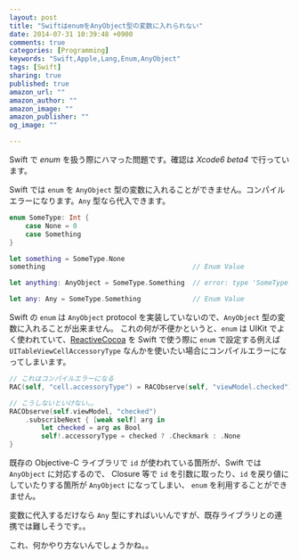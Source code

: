```yaml
---
layout: post
title: "SwiftはenumをAnyObject型の変数に入れられない"
date: 2014-07-31 10:39:48 +0900
comments: true
categories: [Programming]
keywords: "Swift,Apple,Lang,Enum,AnyObject"
tags: [Swift]
sharing: true
published: true
amazon_url: ""
amazon_author: ""
amazon_image: ""
amazon_publisher: ""
og_image: ""

---
```


Swift で *enum* を扱う際にハマった問題です。確認は *Xcode6 beta4* で行っています。

Swift では `enum` を `AnyObject` 型の変数に入れることができません。コンパイルエラーになります。`Any` 型なら代入できます。

```swift
enum SomeType: Int {
    case None = 0
    case Something
}

let something = SomeType.None
something                                     // Enum Value

let anything: AnyObject = SomeType.Something  // error: type 'SomeType' does not conform to protocol 'AnyObject'

let any: Any = SomeType.Something             // Enum Value
```

Swift の `enum` は `AnyObject` protocol を実装していないので、`AnyObject` 型の変数に入れることが出来ません。
これの何が不便かというと、`enum` は UIKit でよく使われていて、[ReactiveCocoa](https://github.com/ReactiveCocoa/ReactiveCocoa) を Swift で使う際に
`enum` で設定する例えば `UITableViewCellAccessoryType` なんかを使いたい場合にコンパイルエラーになってしまいます。

```swift
// これはコンパイルエラーになる
RAC(self, "cell.accessoryType") = RACObserve(self, "viewModel.checked").map { ($0 as Bool) ? UITableViewCellAccessoryType.Checkmark : UITableViewCellAccessoryType.None }

// こうしないといけない。。
RACObserve(self.viewModel, "checked")
    .subscribeNext { [weak self] arg in
        let checked = arg as Bool
        self!.accessoryType = checked ? .Checkmark : .None
}
```

既存の Objective-C ライブラリで `id` が使われている箇所が、Swift では `AnyObject` に対応するので、
Closure 等で `id` を引数に取ったり、`id` を戻り値にしていたりする箇所が `AnyObject` になってしまい、
`enum` を利用することができません。

変数に代入するだけなら `Any` 型にすればいいんですが、既存ライブラリとの連携では難しそうです。。

これ、何かやり方ないんでしょうかね。。
